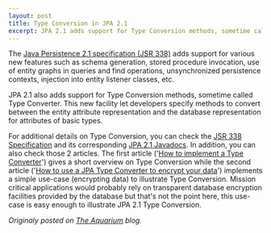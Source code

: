 ```yaml
---
layout: post
title: Type Conversion in JPA 2.1
excerpt: JPA 2.1 adds support for Type Conversion methods, sometime called Type Converter. ...
---
```



The [Java Persistence 2.1 specification (JSR 338)](http://download.oracle.com/otndocs/jcp/persistence-2_1-fr-eval-spec/index.html) adds support for various new features such as schema generation, stored procedure invocation, use of entity graphs in queries and find operations, unsynchronized persistence contexts, injection into entity listener classes, etc.

JPA 2.1 also adds support for Type Conversion methods, sometime called Type Converter. This new facility let developers specify methods to convert between the entity attribute representation and the database representation for attributes of basic types.

For additional details on Type Conversion, you can check the [JSR 338 Specification](http://download.oracle.com/otndocs/jcp/persistence-2_1-fr-eval-spec/index.html) and its corresponding [JPA 2.1 Javadocs](https://docs.oracle.com/javaee/7/api/index.html?javax/persistence/Convert.html). In addition, you can also check those 2 articles. The first article ('[How to implement a Type Converter](http://www.thoughts-on-java.org/2013/10/jpa-21-how-to-implement-type-converter.html)') gives a short overview on Type Conversion while the second article ('[How to use a JPA Type Converter to encrypt your data](http://www.thoughts-on-java.org/2013/10/jpa-21-how-to-implement-type-converter.html)') implements a simple use-case (encrypting data) to illustrate Type Conversion. Mission critical applications would probably rely on transparent database encryption facilities provided by the database but that's not the point here, this use-case is easy enough to illustrate JPA 2.1 Type Conversion.


*Originaly posted on [The Aquarium](https://blogs.oracle.com/theaquarium/type-conversion-in-jpa-21) blog.*
